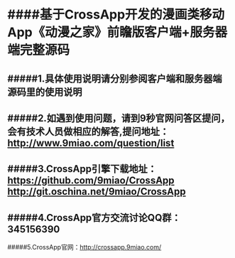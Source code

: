 ####基于CrossApp开发的漫画类移动App《动漫之家》前瞻版客户端+服务器端完整源码
====
#####1.具体使用说明请分别参阅客户端和服务器端源码里的使用说明
----
#####2.如遇到使用问题，请到9秒官网问答区提问，会有技术人员做相应的解答,提问地址：http://www.9miao.com/question/list
----
#####3.CrossApp引擎下载地址：https://github.com/9miao/CrossApp     http://git.oschina.net/9miao/CrossApp
----
#####4.CrossApp官方交流讨论QQ群：345156390
----
#####5.CrossApp官网：http://crossapp.9miao.com/

